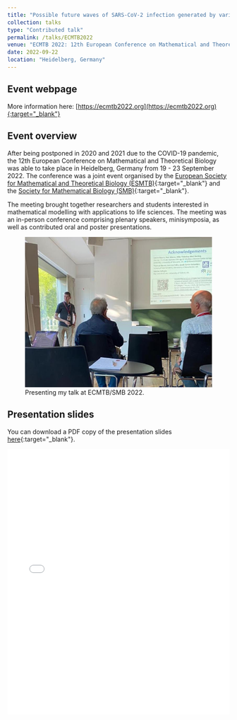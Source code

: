 ```yaml
---
title: "Possible future waves of SARS-CoV-2 infection generated by variants of concern with a range of characteristics"
collection: talks
type: "Contributed talk"
permalink: /talks/ECMTB2022
venue: "ECMTB 2022: 12th European Conference on Mathematical and Theoretical Biology / SMB 2022: 2022 Annual Meeting of the Society of Mathematical Biology"
date: 2022-09-22
location: "Heidelberg, Germany"
---
```


## Event webpage

More information here: [https://ecmtb2022.org](https://ecmtb2022.org){:target="_blank"}

## Event overview

After being postponed in 2020 and 2021 due to the COVID-19 pandemic, the 12th European Conference on Mathematical and Theoretical Biology was able to take place in Heidelberg, Germany from 19 - 23 September 2022. The conference was a joint event organised by the [European Society for Mathematical and Theoretical Biology (ESMTB)](https://esmtb.org){:target="_blank"} and the [Society for Mathematical Biology (SMB)](https://www.smb.org){:target="_blank"}.

The meeting brought together researchers and students interested in mathematical modelling with applications to life sciences. The meeting was an in-person conference comprising plenary speakers, minisymposia, as well as contributed oral and poster presentations.

<figure>
  <img src="/images/TalkImages/ECMTB2022_TalkPhoto.jpg" alt="Presenting photo"/>
  <figcaption> Presenting my talk at ECMTB/SMB 2022.
 </figcaption>
</figure>

## Presentation slides
You can download a PDF copy of the presentation slides [here](/files/TalkSlides/ECMTB2022_VOC_Sep2022_webpage.pdf){:target="_blank"}.
<iframe src="/files/TalkSlides/ECMTB2022_VOC_Sep2022_webpage.pdf" width="100%" height="600" frameborder="no" border="0" marginwidth="0" marginheight="0"></iframe>
